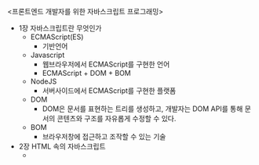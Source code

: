 <프론트엔드 개발자를 위한 자바스크립트 프로그래밍>

- 1장 자바스크립트란 무엇인가
  - ECMAScript(ES)
    - 기반언어
  - Javascript
    - 웹브라우저에서 ECMAScript를 구현한 언어
    - ECMAScript + DOM + BOM
  - NodeJS
    - 서버사이드에서 ECMAScript를 구현한 플랫폼
  - DOM
    - DOM은 문서를 표현하는 트리를 생성하고, 개발자는 DOM API를 통해 문서의 콘텐츠와 구조를 자유롭게 수정할 수 있다.
  - BOM
    - 브라우저창에 접근하고 조작할 수 있는 기술
- 2장 HTML 속의 자바스크립트
  - <script> 태그의 로딩
    - 여러 <script>가 있으면 위에서부터 순서대로 로딩된다.
    - <script> 태그에 defer 속성을 쓰면 페이지 렌더링 후에 로딩한다.
    - <script> 태그에 async 속성을 쓰면 비동기로 렌더링한다.
  - <script> 태그의 위치
    - <head></head> 안에 있으면 페이지 렌더링을 지연시킨다.
    - <body></body> 맨 끝에 넣으면 페이지 렌더링이 먼저 실행된다.
  - 외부파일(src속성)의 장점
    - js코드 관리가 쉽다.
    - 브라우저가 외부파일을 캐싱한다.
  - 문서모드
    - 기본은 비표준 쿽스모드
    - HTML5에서 <!DOCTYPE html>로 시작하면 표준모드
  - <noscript> 태그
    - 자바스크립트 기능이 꺼졌거나 지원하지 않는 브라우저에서 <noscript></noscript> 안에 있는 내용을 보여주게 한다.
- 3장 언어의 기초
  - 문법
    - 스트릭트 모드
      - 파일이나 함수 첫줄에 "use strict"
      - 스트릭트 모드에서는 안전하지 않은 동작이 예상되는 곳에서 에러를 발생시킨다.
    - 문장의 끝에 세미콜론을 꼭 쓰자.
      - 세미콜론을 안 쓰면 자바스크립트 압축 과정에서 문제가 발생할 수 있다.
  - 변수
    - 함수에선 되도록 변수 선언에 var를 쓰자.
      - 의도를 명확히 할 수 있고, 실수를 예방한다.
  - 데이터타입
    - 원시타입
      - Boolean(true, false)
      - String("a", ...)
      - Number(1, 1.0, ...)
      - Object({a:1}, ...)
      - Null(null)
      - Undefined(undefined)
    - typeof 반환값
      - Boolean : "boolean"
      - String : "string"
      - Number(Infinity, -Infinity, NaN 포함) : "number"
      - Object(Null 포함) : "object"
      - Undefined : "undefined"
      - Function : "function"
    - Boolean() 반환값
      - Boolean : false -> false
      - String : "" -> false
      - Number
        - 0 -> false
        - NaN -> false
      - Object : null -> false
      - Undefined : 항상 -> false
    - 부동소수점 타입의 비교연산을 주의하자.
      - 0.1 + 0.2 == 0.3 // false
    - isNaN() 반환값
      - Boolean : 항상 -> false
      - String
        - "" -> false
        - 숫자로 만들 수 있으면 -> false
      - Number : NaN -> true
      - Object
        - null -> false
        - 그 외 -> valueOf() 값에 따라 결정
      - Undefined : 항상 -> true
    - Number() 함수의 반환값
      - Boolean
        - true -> 1
        - false -> 0
      - String
        - "" -> 0
        - 숫자로 만들 수 있으면 -> 숫자
        - 그 외 -> NaN
      - Number
        - NaN -> NaN
        - 그 외 -> 숫자
      - Object
        - null -> 0
        - 그 외 -> valueOf() 값
      - Undefined : 항상 -> NaN
    - 숫자 파싱 함수
      - 문자열을 숫자로 바꿀 때 사용한다.
      - 항상 10진수 기준으로 파싱한다.
      - parseInt() 반환값
        - "" -> NaN
        - "1234blue" -> 1234
        - "0xA" -> 10
        - parseInt(A, 16) -> 10
        - parseInt()의 두번째 매개변수(진법)를 꼭 넣자.
          - 혹시 모를 에러를 예방하기 위해
      - parseFloat() 반환값
        - "" -> NaN
        - "0xA" -> 0
        - "22.5.34" -> 22.5
        - "10.0" -> 10
        - parseFloat()은 진법 매개변수가 없다.
    - Number.toString() 반환값
      - 첫번째 매개변수(진법)에 따라 출력이 다르다.
      - n = 10;
      - n.toString() -> "10"
      - n.toString(2) -> "1010"
      - n.toString(5) -> "20"
    - String() 반환값
      - 항상 문자열을 반환한다.
      - Boolean : 항상 -> "불리언값"
      - Number : 항상 -> "숫자값"
      - String : 항상 -> 값 그대로
      - Object
        - null -> "null"
        - 그 외 -> toString() 값
      - Undefined :  항상 -> "undefined"
    - Object
      - 모든 객체의 원형
      - 메소드
        - constructor() : 생성자
        - hasOwnProperty(propertyName) : 
        - isPrototypeOf(object)
        - propertyIsEnumerable(propertyName)
        - toLocaleString()
        - toString()
        - valueOf()
    - 비트 연산자(|, &, >>, <<, >>>, <<<)
      - 양의 정수 10의 표현은 1010
      - 음의 정수 10의 표현은 1010 -> 1의 보수 -> 1 더하기
      - Number(10).toString(2) -> "1010"
      - Number(-10).toString(2) -> "-1010"
      - 비트 NOT 연산자의 반환값
        - 숫자 부호를 바꾼 후 1을 뺀 결과
        - ~25 // -26
        - ~-26 // 25
      - 시프트 연산자의 반환값
        - 2 << 5 // 64 = 2^6
        - 64 >> 5 // 2 = 2^1
    - 논리 연산자(!, &&, ||)
      - 논리 NOT 연산자의 반환값
        - Boolean()의 반대값
      - 논리 AND 연산자의 반환값
        - Boolean(첫번째 피연산자)가 true면 -> 두번째 피연산자를 반환
        - Boolean(첫번째 피연산자)가 false면 -> 첫번째 피연산자를 반환
      - 논리 OR 연산자의 반환값U
        - Boolean(첫번째 피연산자)가 true면 -> 첫번째 피연산자를 반환
        - Boolean(첫번째 피연산자)가 false면 -> 두번째 피연산자를 반환
    - 비교 연산자(<=, >=, <, >)의 반환값
      - isNaN(두 피연산자)이 false면 -> 숫자로 바꾸어 비교한다.
      - isNaN(두 피연산자)이 true이고 피연산자 둘 다 문자열이면 -> 아스키코드값으로 비교한다.
      - isNaN(두 피연산자)에서 하나는 false이고 하나는 객체면 -> 객체의 valueOf()와 비교한다.
      - isNaN(두 피연산자)에서 하나라도 true면 -> 항상 false
    - 동일 연산자(==)의 반환값
      - 피연산자를 비교하기 전에 타입을 강제변환 시킨다. (type coercion)
      - isNaN(두 피연산자)이 false면 -> 숫자로 바꾸어 비교한다.
      - isNaN(두 피연산자)이 true이고 피연산자 둘 다 문자열이면 -> 아스키코드값으로 비교한다.
      - isNaN(두 피연산자)에서 하나는 false이고 하나는 객체면 -> 객체의 valueOf()와 비교한다.
      - isNaN(두 피연산자)에서 하나라도 true면 -> 항상 false
      - 두 피연산자가 모두 객체면 -> 두 객체의 참조로 비교한다.
      - 예외적으로 null, undefined는 -> 다른 값으로 변환하지 않고 비교한다.
      - 예외적으로 null == undefined -> true
    - 일치 연산자(===)의 반환값
      - 타입을 강제변환 시키지 않고 비교한다.
      - 두 피연산자가 모두 객체면 -> 두 객체의 참조로 비교한다.
      - 예상하기 어려운 에러 발생을 예방하기 위해 일치 연산자를 쓰자.
    - 
  - 문장
    - with문의 성능
      - 성능에 악영향이 있고 디버깅도 어렵기 때문에 쓰지 않는 게 좋다.
    - switch문의 유연함
      - case절에 표현식을 쓸 수 있어서 유연하다.
  - 함수
    - 매개변수가 유연하다.
      - js의 함수 매개변수는 arguments라는 배열로 들어오기 때문에 시그니처에서 선언된 개수와 상관 없이 매개변수를 마음대로 넘길 수 있다.
      - function fun(a, b) {...} 에서 arguments[1] = 10으로 바꾸면 b도 10이 된다. 하지만 b = 20으로 바꾸면 arguments[1]은 바뀌지 않는다. arguments에서 이름붙은 매개변수로의 단방향 반영이기 때문이다.
    - 오버로딩이 없다.
      - 함수명만 같으면 마지막 함수가 이전 함수를 덮어쓴다.
- 4장 변수와 스코프, 메모리
  - 
